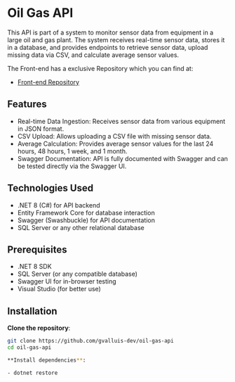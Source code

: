 # Oil Gas API

This API is part of a system to monitor sensor data from equipment in a large oil and gas plant. The system receives real-time sensor data, stores it in a database, and provides endpoints to retrieve sensor data, upload missing data via CSV, and calculate average sensor values.

The Front-end has a exclusive Repository which you can find at:

- [Front-end Repository](https://github.com/gvalluis-dev/oil-gas-dashboard) 

## Features

- Real-time Data Ingestion: Receives sensor data from various equipment in JSON format.
- CSV Upload: Allows uploading a CSV file with missing sensor data.
- Average Calculation: Provides average sensor values for the last 24 hours, 48 hours, 1 week, and 1 month.
- Swagger Documentation: API is fully documented with Swagger and can be tested directly via the Swagger UI.

## Technologies Used
- .NET 8 (C#) for API backend
- Entity Framework Core for database interaction
- Swagger (Swashbuckle) for API documentation
- SQL Server or any other relational database

## Prerequisites

- .NET 8 SDK
- SQL Server (or any compatible database)
- Swagger UI for in-browser testing
- Visual Studio (for better use)

## Installation

 **Clone the repository**:
   ```bash
   git clone https://github.com/gvalluis-dev/oil-gas-api
   cd oil-gas-api

**Install dependencies**:

- dotnet restore
